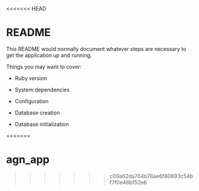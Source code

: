 <<<<<<< HEAD
# README

This README would normally document whatever steps are necessary to get the
application up and running.

Things you may want to cover:

* Ruby version

* System dependencies

* Configuration

* Database creation

* Database initialization


=======
# agn_app
>>>>>>> c09a62da764b76ae6f80693c54bf7f0e46bf52e6
